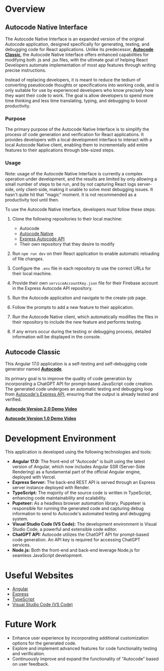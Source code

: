 # Overview

## Autocode Native Interface

The Autocode Native Interface is an expanded version of the original Autocode application, designed specifically for generating, testing, and debugging code for React applications. Unlike its predecessor, **[Autocode Classic](https://autocode-five.vercel.app/)**, the Autocode Native Interface offers enhanced capabilities for modifying both .js and .jsx files, with the ultimate goal of helping React Developers automate implementation of most app features through writing precise instructions.

Instead of replacing developers, it is meant to reduce the tedium of converting pseudocode thoughts or specifications into working code, and is only suitable for use by experienced developers who know precisely how they want their code to work. The goal is allow developers to spend more time thinking and less time translating, typing, and debugging to boost productivity.

### Purpose

The primary purpose of the Autocode Native Interface is to simplify the process of code generation and verification for React applications. It provides developers with a local development interface to interact with a local Autocode Native client, enabling them to incrementally add entire features to their applications through bite-sized steps.

### Usage

Note: usage of the Autocode Native Interface is currently a complex operation under development, and the results are limited by only allowing a small number of steps to be run, and by not capturing React logs server-side, only client-side, making it unable to solve most debugging issues. It hasn't quite hit that "magic" moment. It is not recommended as a productivity tool until then.

To use the Autocode Native Interface, developers must follow these steps:

1. Clone the following repositories to their local machine:
   - Autocode
   - [Autocode Native](https://github.com/emoryhubbard/autocode-native)
   - [Express Autocode API](https://github.com/emoryhubbard/express-autocode-api)
   - Their own repository that they desire to modify

2. Run `npm run dev` on their React application to enable automatic reloading of file changes.

3. Configure the `.env` file in each repository to use the correct URLs for their local machine.

4. Provide their own `serviceAccountKey.json` file for their Firebase account in the Express Autocode API repository.

5. Run the Autocode application and navigate to the create-job page.

6. Follow the prompts to add a new feature to their application.

7. Run the Autocode Native client, which automatically modifies the files in their repository to include the new feature and performs testing.

8. If any errors occur during the testing or debugging process, detailed information will be displayed in the console.

## Autocode Classic

This Angular 17.0 application is a self-testing and self-debugging code generator named **[Autocode](https://autocode-five.vercel.app/)**.

Its primary goal is to improve the quality of code generation by incorporating a ChatGPT API for prompt-based JavaScript code creation. The generated code undergoes an automatic testing and debugging loop from [Autocode's Express API](https://github.com/emoryhubbard/express-autocode-api), ensuring that the output is already tested and verified.

**[Autocode Version 2.0 Demo Video](https://youtu.be/zm6YHLV1Dag)**

**[Autocode Version 1.0 Demo Video](https://youtu.be/Iq5_HaKzL6Y)**

# Development Environment

This application is developed using the following technologies and tools:

- **Angular 17.0:** The front-end of "Autocode" is built using the latest version of Angular, which now includes Angular SSR (Server-Side Rendering) as a fundamental part of the official Angular engine, deployed with Vercel.
- **Express Server:** The back-end REST API is served through an Express server instance deployed with Render.
- **TypeScript:** The majority of the source code is written in TypeScript, enhancing code maintainability and scalability.
- **Pupeteer:** As a headless browser automation library, Puppeteer is responsible for running the generated code and capturing debug information to send to Autocode's automated testing and debugging system.
- **Visual Studio Code (VS Code):** The development environment is Visual Studio Code, a powerful and extensible code editor.
- **ChatGPT API:** Autocode utilizes the ChatGPT API for prompt-based code generation. An API key is required for accessing ChatGPT services.
- **Node.js:** Both the front-end and back-end leverage Node.js for seamless JavaScript development.

# Useful Websites

- [Angular](https://angular.io/)
- [Express](https://expressjs.com/)
- [TypeScript](https://www.typescriptlang.org/)
- [Visual Studio Code (VS Code)](https://code.visualstudio.com/)

# Future Work

- Enhance user experience by incorporating additional customization options for the generated code.
- Explore and implement advanced features for code functionality testing and verification.
- Continuously improve and expand the functionality of "Autocode" based on user feedback.

